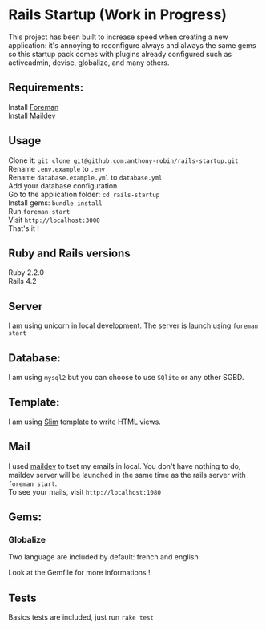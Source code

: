 Rails Startup (Work in Progress)
==============

This project has been built to increase speed when creating a new application: it's annoying to reconfigure always and always the same gems so this startup pack comes with plugins already configured such as activeadmin, devise, globalize, and many others.

Requirements:
------------
Install [Foreman](https://github.com/ddollar/foreman)  
Install [Maildev](https://github.com/djfarrelly/MailDev)  

Usage
-----
Clone it: `git clone git@github.com:anthony-robin/rails-startup.git`  
Rename `.env.example` to `.env`  
Rename `database.example.yml` to `database.yml`  
Add your database configuration  
Go to the application folder: `cd rails-startup`  
Install gems: `bundle install`  
Run `foreman start`  
Visit `http://localhost:3000`  
That's it !

Ruby and Rails versions
-----------------------
Ruby 2.2.0  
Rails 4.2

Server
------
I am using unicorn in local development. The server is launch using `foreman start`

Database:
---------
I am using `mysql2` but you can choose to use `SQlite` or any other SGBD.

Template:
--------
I am using [Slim](https://github.com/slim-template/slim-rails) template to write HTML views.

Mail
-----
I used [maildev](http://djfarrelly.github.io/MailDev/) to tset my emails in local. You don't have nothing to do, maildev server will be launched in the same time as the rails server with `foreman start`.  
To see your mails, visit `http://localhost:1080`

Gems:
-----
### Globalize
Two language are included by default: french and english  
  
Look at the Gemfile for more informations !

Tests
-----
Basics tests are included, just run `rake test`

